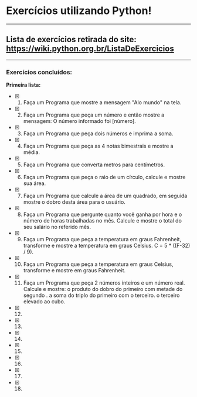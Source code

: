# Exercícios utilizando Python!
***
 ## Lista de exercícios retirada do site: https://wiki.python.org.br/ListaDeExercicios
 ---
 ### Exercícios concluídos:
 **Primeira lista:**
 - [x] 1. Faça um Programa que mostre a mensagem "Alo mundo" na tela. 
 - [x] 2. Faça um Programa que peça um número e então mostre a mensagem: O número informado foi [número].
 - [x] 3. Faça um Programa que peça dois números e imprima a soma.
 - [x] 4. Faça um Programa que peça as 4 notas bimestrais e mostre a média.
 - [x] 5. Faça um Programa que converta metros para centímetros.
 - [x] 6. Faça um Programa que peça o raio de um círculo, calcule e mostre sua área.
 - [x] 7. Faça um Programa que calcule a área de um quadrado, em seguida mostre o dobro desta área para o usuário.
 - [x] 8. Faça um Programa que pergunte quanto você ganha por hora e o número de horas trabalhadas no mês. Calcule e mostre o total do seu salário no referido mês.
 - [x] 9. Faça um Programa que peça a temperatura em graus Fahrenheit, transforme e mostre a temperatura em graus Celsius. C = 5 * ((F-32) / 9).
 - [x] 10. Faça um Programa que peça a temperatura em graus Celsius, transforme e mostre em graus Fahrenheit.
 - [x] 11. Faça um Programa que peça 2 números inteiros e um número real. Calcule e mostre:
o produto do dobro do primeiro com metade do segundo .
a soma do triplo do primeiro com o terceiro.
o terceiro elevado ao cubo.
 - [x] 12. 
 - [x] 13. 
 - [x] 14. 
 - [x] 15. 
 - [x] 16. 
 - [x] 17. 
 - [x] 18. 


